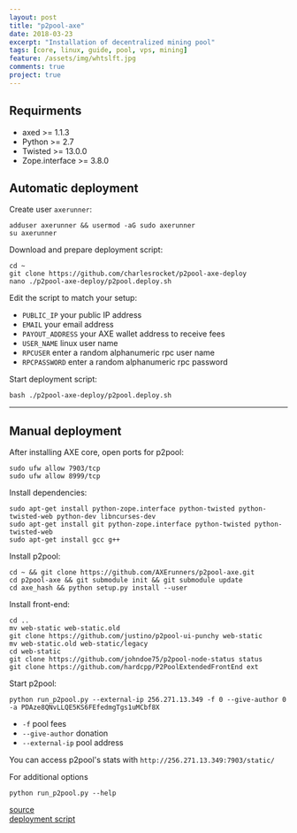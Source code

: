```yaml
---
layout: post
title: "p2pool-axe"
date: 2018-03-23
excerpt: "Installation of decentralized mining pool"
tags: [core, linux, guide, pool, vps, mining]
feature: /assets/img/whtslft.jpg
comments: true
project: true
---
```


## Requirments
* axed >= 1.1.3
* Python >= 2.7
* Twisted >= 13.0.0
* Zope.interface >= 3.8.0

## Automatic deployment

Create user `axerunner`:
```
adduser axerunner && usermod -aG sudo axerunner
su axerunner
```
Download and prepare deployment script:
```
cd ~
git clone https://github.com/charlesrocket/p2pool-axe-deploy
nano ./p2pool-axe-deploy/p2pool.deploy.sh
```

Edit the script to match your setup:
* `PUBLIC_IP` your public IP address
* `EMAIL` your email address
* `PAYOUT_ADDRESS` your AXE wallet address to receive fees
* `USER_NAME` linux user name
* `RPCUSER` enter a random alphanumeric rpc user name
* `RPCPASSWORD` enter a random alphanumeric rpc password

Start deployment script:
```
bash ./p2pool-axe-deploy/p2pool.deploy.sh
```

<hr class="hr-line">

## Manual deployment
After installing AXE core, open ports for p2pool:
```
sudo ufw allow 7903/tcp
sudo ufw allow 8999/tcp
```

Install dependencies:

```
sudo apt-get install python-zope.interface python-twisted python-twisted-web python-dev libncurses-dev
sudo apt-get install git python-zope.interface python-twisted python-twisted-web
sudo apt-get install gcc g++
```
Install p2pool:
```
cd ~ && git clone https://github.com/AXErunners/p2pool-axe.git
cd p2pool-axe && git submodule init && git submodule update
cd axe_hash && python setup.py install --user
```
Install front-end:
```
cd ..
mv web-static web-static.old
git clone https://github.com/justino/p2pool-ui-punchy web-static
mv web-static.old web-static/legacy
cd web-static
git clone https://github.com/johndoe75/p2pool-node-status status
git clone https://github.com/hardcpp/P2PoolExtendedFrontEnd ext
```
Start p2pool:
```
python run_p2pool.py --external-ip 256.271.13.349 -f 0 --give-author 0 -a PDAze8QNvLLQE5KS6FEfedmgTgs1uMCbf8X
```
* `-f` pool fees
* `--give-author` donation
* `--external-ip` pool address

You can access p2pool's stats with `http://256.271.13.349:7903/static/`

For additional options
```
python run_p2pool.py --help
```
[source](https://github.com/AXErunners/p2pool-axe) <br />
[deployment script](https://github.com/AXErunners/p2pool-axe-deploy) <br />

